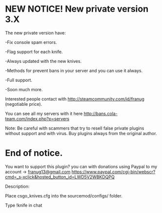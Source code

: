 # NEW NOTICE! New private version 3.X

The new private version have:


-Fix console spam errors.

-Flag support for each knife.

-Always updated with the new knives.

-Methods for prevent bans in your server and you can use it always.

-Full support.

-Soon much more.


Interested people contact with http://steamcommunity.com/id/franug (negotiable price). 

You can see all my servers with it here http://bans.cola-team.com/index.php?p=servers

Note: Be careful with scammers that try to resell false private plugins without support and with virus. Buy plugins always from the original author.

# End of notice.


You want to support this plugin? you can with donations using Paypal to my account -> franug13@gmail.com https://www.paypal.com/cgi-bin/webscr?cmd=_s-xclick&hosted_button_id=LWD5V2WBKDQPQ

Description:

Place csgo_knives.cfg into the sourcemod/configs/ folder.

Type !knife in chat
